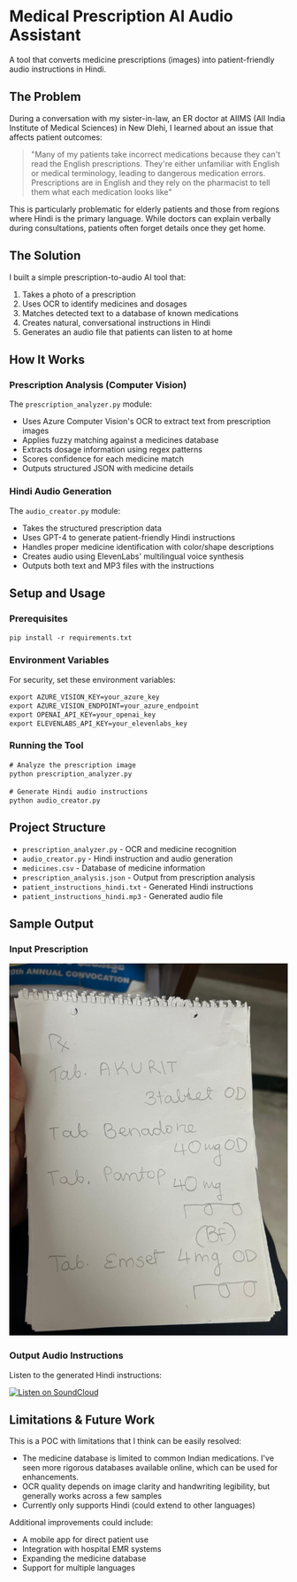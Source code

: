 # Medical Prescription AI Audio Assistant

A tool that converts medicine prescriptions (images) into patient-friendly audio instructions in Hindi.

## The Problem

During a conversation with my sister-in-law, an ER doctor at AIIMS (All India Institute of Medical Sciences) in New Dlehi, I learned about an issue that affects patient outcomes:

> "Many of my patients take incorrect medications because they can't read the English prescriptions. They're either unfamiliar with English or medical terminology, leading to dangerous medication errors. Prescriptions are in English and they rely on the pharmacist to tell them what each medication looks like"

This is particularly problematic for elderly patients and those from regions where Hindi is the primary language. While doctors can explain verbally during consultations, patients often forget details once they get home.

## The Solution

I built a simple prescription-to-audio AI tool that:

1. Takes a photo of a prescription
2. Uses OCR to identify medicines and dosages
3. Matches detected text to a database of known medications
4. Creates natural, conversational instructions in Hindi
5. Generates an audio file that patients can listen to at home

## How It Works

### Prescription Analysis (Computer Vision)

The `prescription_analyzer.py` module:
- Uses Azure Computer Vision's OCR to extract text from prescription images
- Applies fuzzy matching against a medicines database
- Extracts dosage information using regex patterns
- Scores confidence for each medicine match
- Outputs structured JSON with medicine details

### Hindi Audio Generation

The `audio_creator.py` module:
- Takes the structured prescription data
- Uses GPT-4 to generate patient-friendly Hindi instructions
- Handles proper medicine identification with color/shape descriptions
- Creates audio using ElevenLabs' multilingual voice synthesis
- Outputs both text and MP3 files with the instructions

## Setup and Usage

### Prerequisites

```
pip install -r requirements.txt
```

### Environment Variables

For security, set these environment variables:
```
export AZURE_VISION_KEY=your_azure_key
export AZURE_VISION_ENDPOINT=your_azure_endpoint
export OPENAI_API_KEY=your_openai_key
export ELEVENLABS_API_KEY=your_elevenlabs_key
```

### Running the Tool

```
# Analyze the prescription image
python prescription_analyzer.py

# Generate Hindi audio instructions
python audio_creator.py
```

## Project Structure

- `prescription_analyzer.py` - OCR and medicine recognition
- `audio_creator.py` - Hindi instruction and audio generation
- `medicines.csv` - Database of medicine information
- `prescription_analysis.json` - Output from prescription analysis
- `patient_instructions_hindi.txt` - Generated Hindi instructions
- `patient_instructions_hindi.mp3` - Generated audio file

## Sample Output

### Input Prescription
![Sample Prescription](Prescription5.jpeg)

### Output Audio Instructions
Listen to the generated Hindi instructions:

[![Listen on SoundCloud](https://img.shields.io/badge/Listen%20on-SoundCloud-orange)](https://soundcloud.com/user-yourname/tracks/2079307648)


## Limitations & Future Work

This is a POC with limitations that I think can be easily resolved:
- The medicine database is limited to common Indian medications. I've seen more rigorous databases available online, which can be used for enhancements.
- OCR quality depends on image clarity and handwriting legibility, but generally works across a few samples
- Currently only supports Hindi (could extend to other languages)

Additional improvements could include:
- A mobile app for direct patient use
- Integration with hospital EMR systems
- Expanding the medicine database
- Support for multiple languages